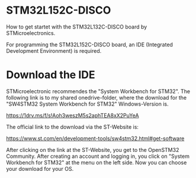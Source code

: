 # STM32L152C-DISCO
How to get startet with the STM32L132C-DISCO board by STMicroelectronics.

For programming the STM32L152C-DISCO board, an IDE (Integrated Development Environment) 
is required.
# Download the IDE
  STMicroelectronic recommendes the "System Workbench for STM32".
  The following link is to my shared onedrive-folder, where the download for the "SW4STM32 System Workbench for STM32" Windows-Version is.
  
  https://1drv.ms/f/s!Aoh3weszM5s2aphTEA8xX2PuYeA
  
  The official link to the download via the ST-Website is:

  https://www.st.com/en/development-tools/sw4stm32.html#get-software
  
  After clicking on the link at the ST-Website, you get to the OpenSTM32 Community.
  After creating an account and logging in, you click on "System Workbench for STM32" at the menu on the left side.
  Now you can choose your download for your OS.
